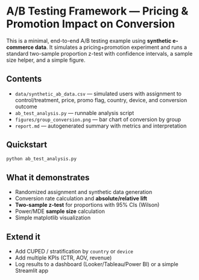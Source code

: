 # A/B Testing Framework — Pricing & Promotion Impact on Conversion

This is a minimal, end-to-end A/B testing example using **synthetic e-commerce data**. It simulates a pricing+promotion experiment and runs a standard two-sample proportion z-test with confidence intervals, a sample size helper, and a simple figure.

## Contents
- `data/synthetic_ab_data.csv` — simulated users with assignment to control/treatment, price, promo flag, country, device, and conversion outcome
- `ab_test_analysis.py` — runnable analysis script
- `figures/group_conversion.png` — bar chart of conversion by group
- `report.md` — autogenerated summary with metrics and interpretation

## Quickstart
```bash
python ab_test_analysis.py
```

## What it demonstrates
- Randomized assignment and synthetic data generation
- Conversion rate calculation and **absolute/relative lift**
- **Two-sample z-test** for proportions with 95% CIs (Wilson)
- Power/MDE **sample size** calculation
- Simple matplotlib visualization

## Extend it
- Add CUPED / stratification by `country` or `device`
- Add multiple KPIs (CTR, AOV, revenue)
- Log results to a dashboard (Looker/Tableau/Power BI) or a simple Streamlit app
